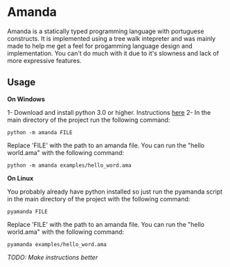 # Amanda

Amanda is a statically typed programming language with portuguese constructs. 
It is implemented using a tree walk intepreter and was mainly made to help me get a feel for progamming language design and implementation. 
You can't do much with it due to it's slowness and lack of more expressive features.

## Usage

**On Windows**

1- Download and install python 3.0 or higher. Instructions [here](https://www.python.org/downloads/windows/)
2- In the main directory of the project run the following command:
```
python -m amanda FILE 
```

Replace 'FILE' with the path to an amanda file. You can run the "hello world.ama" with the following command:

```
python -m amanda examples/hello_word.ama 
```

**On Linux** 

You probably already have python installed so just run the pyamanda script in the main directory of the project
with the following command:

```
pyamanda FILE
```

Replace 'FILE' with the path to an amanda file. You can run the "hello world.ama" with the following command:

```
pyamanda examples/hello_word.ama 
```
*TODO: Make instructions better*


